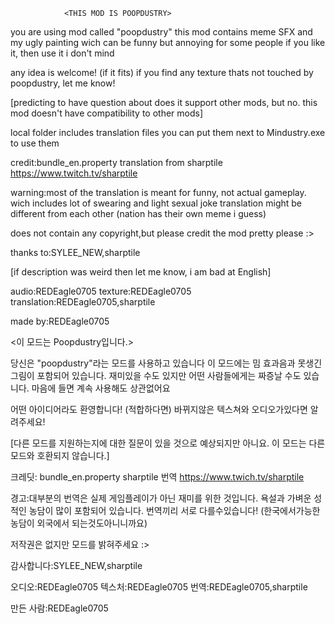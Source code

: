 
                <THIS MOD IS POOPDUSTRY>

you are using mod called "poopdustry"
this mod contains meme SFX and my ugly painting
wich can be funny but annoying for some people
if you like it, then use it i don't mind

any idea is welcome! (if it fits)
if you find any texture thats not touched by poopdustry, let me know!

[predicting to have question about does it support other mods, but no. 
this mod doesn't have compatibility to other mods]

local folder includes translation files
you can put them next to Mindustry.exe to use them

credit:bundle_en.property translation from sharptile
https://www.twitch.tv/sharptile

warning:most of the translation is meant for funny, not actual gameplay.
wich includes lot of swearing and light sexual joke
translation might be different from each other (nation has their own meme i guess)

does not contain any copyright,but please credit the mod pretty please :>

thanks to:SYLEE_NEW,sharptile

[if description was weird then let me know, i am bad at English]

audio:REDEagle0705
texture:REDEagle0705
translation:REDEagle0705,sharptile

made by:REDEagle0705






<이 모드는 Poopdustry입니다.>

당신은 "poopdustry"라는 모드를 사용하고 있습니다
이 모드에는 밈 효과음과 못생긴 그림이 포함되어 있습니다.
재미있을 수도 있지만 어떤 사람들에게는 짜증날 수도 있습니다.
마음에 들면 계속 사용해도 상관없어요

어떤 아이디어라도 환영합니다! (적합하다면)
바뀌지않은 텍스쳐와 오디오가있다면 알려주세요!

[다른 모드를 지원하는지에 대한 질문이 있을 것으로 예상되지만 아니요.
이 모드는 다른 모드와 호환되지 않습니다.]

크레딧: bundle_en.property sharptile 번역
https://www.twich.tv/sharptile

경고:대부분의 번역은 실제 게임플레이가 아닌 재미를 위한 것입니다.
욕설과 가벼운 성적인 농담이 많이 포함되어 있습니다.
번역끼리 서로 다를수있습니다! (한국에서가능한 농담이 외국에서 되는것도아니니까요)

저작권은 없지만 모드를 밝혀주세요 :>

감사합니다:SYLEE_NEW,sharptile

오디오:REDEagle0705
텍스처:REDEagle0705
번역:REDEagle0705,sharptile

만든 사람:REDEagle0705